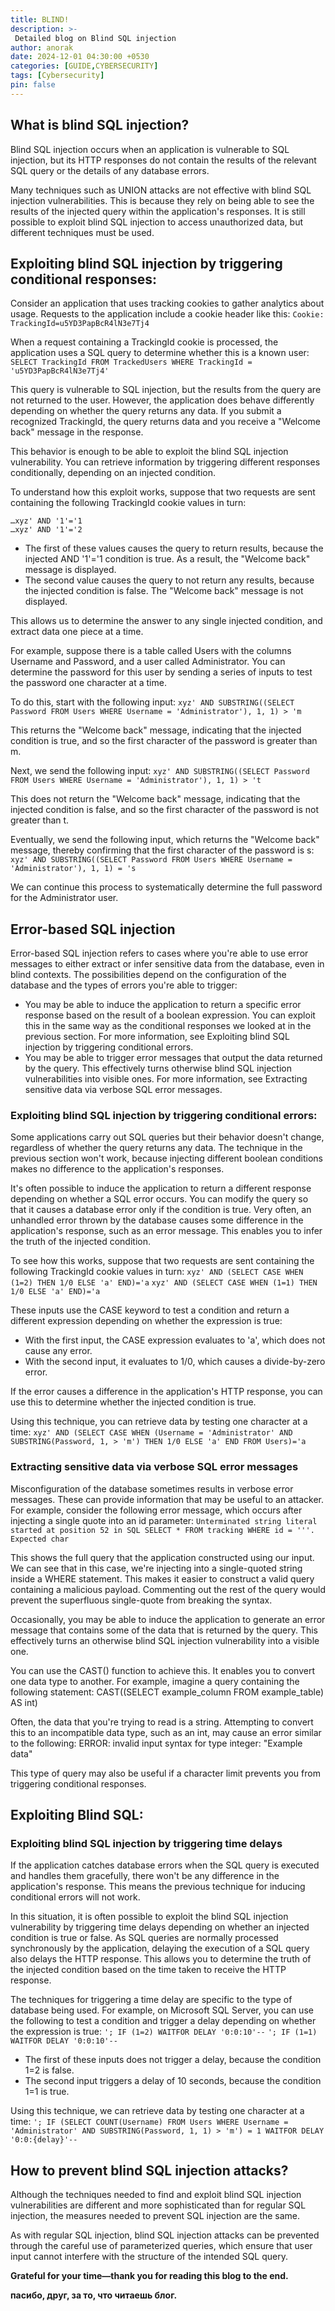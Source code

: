 ```yaml
---
title: BLIND!
description: >-
 Detailed blog on Blind SQL injection
author: anorak
date: 2024-12-01 04:30:00 +0530
categories: [GUIDE,CYBERSECURITY]
tags: [Cybersecurity]
pin: false
---
```

## What is blind SQL injection? 

Blind SQL injection occurs when an application is vulnerable to SQL injection, but its HTTP responses do not contain the results of the relevant SQL query or the details of any database errors.

Many techniques such as UNION attacks are not effective with blind SQL injection vulnerabilities. This is because they rely on being able to see the results of the injected query within the application's responses. It is still possible to exploit blind SQL injection to access unauthorized data, but different techniques must be used. 

## Exploiting blind SQL injection by triggering conditional responses:

 Consider an application that uses tracking cookies to gather analytics about usage. Requests to the application include a cookie header like this:
`Cookie: TrackingId=u5YD3PapBcR4lN3e7Tj4`

When a request containing a TrackingId cookie is processed, the application uses a SQL query to determine whether this is a known user:
`SELECT TrackingId FROM TrackedUsers WHERE TrackingId = 'u5YD3PapBcR4lN3e7Tj4'`

This query is vulnerable to SQL injection, but the results from the query are not returned to the user. However, the application does behave differently depending on whether the query returns any data. If you submit a recognized TrackingId, the query returns data and you receive a "Welcome back" message in the response.

This behavior is enough to be able to exploit the blind SQL injection vulnerability. You can retrieve information by triggering different responses conditionally, depending on an injected condition.

To understand how this exploit works, suppose that two requests are sent containing the following TrackingId cookie values in turn:
```
…xyz' AND '1'='1
…xyz' AND '1'='2
```

 - The first of these values causes the query to return results, because the injected AND '1'='1 condition is true. As a result, the "Welcome back" message is displayed.
 - The second value causes the query to not return any results, because the injected condition is false. The "Welcome back" message is not displayed.

This allows us to determine the answer to any single injected condition, and extract data one piece at a time.

For example, suppose there is a table called Users with the columns Username and Password, and a user called Administrator. You can determine the password for this user by sending a series of inputs to test the password one character at a time.

To do this, start with the following input:
```xyz' AND SUBSTRING((SELECT Password FROM Users WHERE Username = 'Administrator'), 1, 1) > 'm```

This returns the "Welcome back" message, indicating that the injected condition is true, and so the first character of the password is greater than m.

Next, we send the following input:
`xyz' AND SUBSTRING((SELECT Password FROM Users WHERE Username = 'Administrator'), 1, 1) > 't`

This does not return the "Welcome back" message, indicating that the injected condition is false, and so the first character of the password is not greater than t.

Eventually, we send the following input, which returns the "Welcome back" message, thereby confirming that the first character of the password is s:
`xyz' AND SUBSTRING((SELECT Password FROM Users WHERE Username = 'Administrator'), 1, 1) = 's`

We can continue this process to systematically determine the full password for the Administrator user. 

## Error-based SQL injection

Error-based SQL injection refers to cases where you're able to use error messages to either extract or infer sensitive data from the database, even in blind contexts. The possibilities depend on the configuration of the database and the types of errors you're able to trigger:

-   You may be able to induce the application to return a specific error response based on the result of a boolean expression. You can exploit this in the same way as the conditional responses we looked at in the previous section. For more information, see Exploiting blind SQL injection by triggering conditional errors.
-   You may be able to trigger error messages that output the data returned by the query. This effectively turns otherwise blind SQL injection vulnerabilities into visible ones. For more information, see Extracting sensitive data via verbose SQL error messages.

### Exploiting blind SQL injection by triggering conditional errors:

Some applications carry out SQL queries but their behavior doesn't change, regardless of whether the query returns any data. The technique in the previous section won't work, because injecting different boolean conditions makes no difference to the application's responses.

It's often possible to induce the application to return a different response depending on whether a SQL error occurs. You can modify the query so that it causes a database error only if the condition is true. Very often, an unhandled error thrown by the database causes some difference in the application's response, such as an error message. This enables you to infer the truth of the injected condition.

To see how this works, suppose that two requests are sent containing the following TrackingId cookie values in turn:
`xyz' AND (SELECT CASE WHEN (1=2) THEN 1/0 ELSE 'a' END)='a`
`xyz' AND (SELECT CASE WHEN (1=1) THEN 1/0 ELSE 'a' END)='a`

These inputs use the CASE keyword to test a condition and return a different expression depending on whether the expression is true:

 -   With the first input, the CASE expression evaluates to 'a', which does not cause any error.
 -   With the second input, it evaluates to 1/0, which causes a divide-by-zero error.

If the error causes a difference in the application's HTTP response, you can use this to determine whether the injected condition is true.

Using this technique, you can retrieve data by testing one character at a time:
`xyz' AND (SELECT CASE WHEN (Username = 'Administrator' AND SUBSTRING(Password, 1, > 'm') THEN 1/0 ELSE 'a' END FROM Users)='a`

### Extracting sensitive data via verbose SQL error messages

Misconfiguration of the database sometimes results in verbose error messages. These can provide information that may be useful to an attacker. For example, consider the following error message, which occurs after injecting a single quote into an id parameter:
`Unterminated string literal started at position 52 in SQL SELECT * FROM tracking WHERE id = '''. Expected char`

This shows the full query that the application constructed using our input. We can see that in this case, we're injecting into a single-quoted string inside a WHERE statement. This makes it easier to construct a valid query containing a malicious payload. Commenting out the rest of the query would prevent the superfluous single-quote from breaking the syntax.

Occasionally, you may be able to induce the application to generate an error message that contains some of the data that is returned by the query. This effectively turns an otherwise blind SQL injection vulnerability into a visible one.

You can use the CAST() function to achieve this. It enables you to convert one data type to another. For example, imagine a query containing the following statement:
CAST((SELECT example_column FROM example_table) AS int)

Often, the data that you're trying to read is a string. Attempting to convert this to an incompatible data type, such as an int, may cause an error similar to the following:
ERROR: invalid input syntax for type integer: "Example data"

This type of query may also be useful if a character limit prevents you from triggering conditional responses. 


## Exploiting Blind SQL:

### Exploiting blind SQL injection by triggering time delays

If the application catches database errors when the SQL query is executed and handles them gracefully, there won't be any difference in the application's response. This means the previous technique for inducing conditional errors will not work.

In this situation, it is often possible to exploit the blind SQL injection vulnerability by triggering time delays depending on whether an injected condition is true or false. As SQL queries are normally processed synchronously by the application, delaying the execution of a SQL query also delays the HTTP response. This allows you to determine the truth of the injected condition based on the time taken to receive the HTTP response.

The techniques for triggering a time delay are specific to the type of database being used. For example, on Microsoft SQL Server, you can use the following to test a condition and trigger a delay depending on whether the expression is true:
`'; IF (1=2) WAITFOR DELAY '0:0:10'--`
`'; IF (1=1) WAITFOR DELAY '0:0:10'--`

-    The first of these inputs does not trigger a delay, because the condition 1=2 is false.
-   The second input triggers a delay of 10 seconds, because the condition 1=1 is true.

Using this technique, we can retrieve data by testing one character at a time:
`'; IF (SELECT COUNT(Username) FROM Users WHERE Username = 'Administrator' AND SUBSTRING(Password, 1, 1) > 'm') = 1 WAITFOR DELAY '0:0:{delay}'--`


## How to prevent blind SQL injection attacks?

Although the techniques needed to find and exploit blind SQL injection vulnerabilities are different and more sophisticated than for regular SQL injection, the measures needed to prevent SQL injection are the same.

As with regular SQL injection, blind SQL injection attacks can be prevented through the careful use of parameterized queries, which ensure that user input cannot interfere with the structure of the intended SQL query. 


**Grateful for your time—thank you for reading this blog to the end.**

**пасибо, друг, за то, что читаешь блог.**


